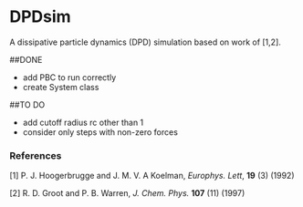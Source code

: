 # DPDsim
A dissipative particle dynamics (DPD) simulation based on work of [1,2].

##DONE
* add PBC to run correctly
* create System class

##TO DO
* add cutoff radius rc other than 1
* consider only steps with non-zero forces

### References
[1] P. J. Hoogerbrugge and J. M. V. A Koelman, *Europhys. Lett*, **19** (3) (1992)

[2] R. D. Groot and P. B. Warren, *J. Chem. Phys.* **107** (11) (1997)
